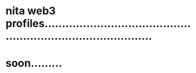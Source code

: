 # nita web3 profiles....................................................................................
# soon.........
